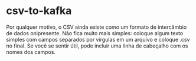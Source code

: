 # csv-to-kafka

Por qualquer motivo, o CSV ainda existe como um formato de intercâmbio de dados onipresente. Não fica muito mais simples: coloque algum texto simples com campos separados por vírgulas em um arquivo e coloque .csv no final. Se você se sentir útil, pode incluir uma linha de cabeçalho com os nomes dos campos.

